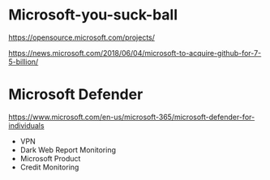 # Microsoft-you-suck-ball

<https://opensource.microsoft.com/projects/>

<https://news.microsoft.com/2018/06/04/microsoft-to-acquire-github-for-7-5-billion/>

# Microsoft Defender

<https://www.microsoft.com/en-us/microsoft-365/microsoft-defender-for-individuals>

- VPN
- Dark Web Report Monitoring
- Microsoft Product
- Credit Monitoring
